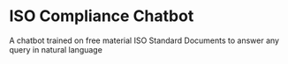 # ISO Compliance Chatbot

A chatbot trained on free material ISO Standard Documents to answer any query in natural language
